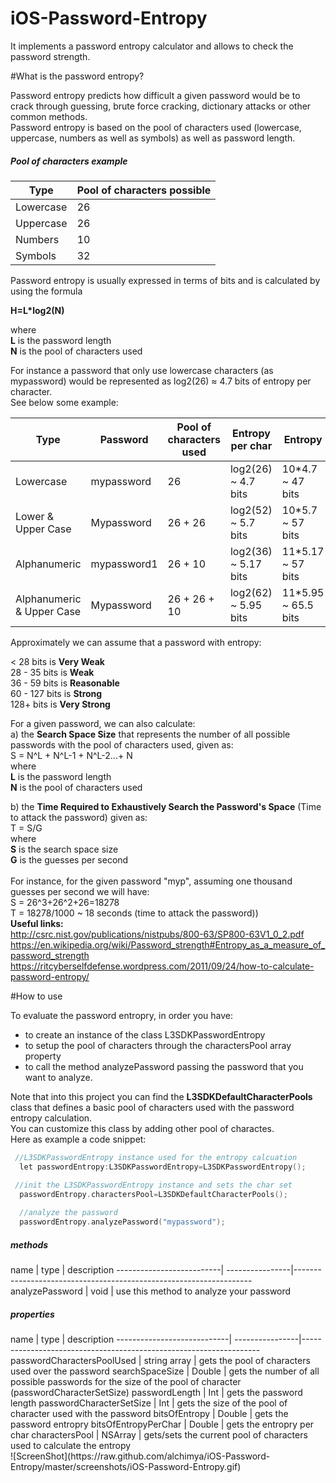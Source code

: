 # iOS-Password-Entropy
It implements a password entropy calculator and allows to check the password strength.

#What is the password entropy?

Password entropy predicts how difficult a given password would be to crack through guessing, brute force cracking, dictionary attacks or other common methods.
<br/>
Password entropy is based on the  pool of characters used  (lowercase, uppercase, numbers as well as symbols) as well as password length. 

<h5>Pool of characters example</h5>

Type                      | Pool of characters possible 
--------------------------|-------------------------------------------------------------------------------------
Lowercase                 | 26            
Uppercase                 | 26     
Numbers                   | 10
Symbols                   | 32     

Password entropy is usually expressed in terms of bits and is calculated by using the formula 

<b>H=L*log2(N)</b> 

where
<br/>
<b>L</b> is the password length
<br/>
<b>N</b> is the pool of characters used

For instance a password that only use lowercase characters (as mypassword) would be represented as log2(26) ≈ 4.7 bits of entropy per character.
<br/>
See below some example:

Type                       | Password      | Pool of characters used | Entropy per char     | Entropy
---------------------------|---------------|-------------------------|----------------------|------------------
Lowercase                  | mypassword    | 26                      | log2(26) ~ 4.7 bits  | 10*4.7 ~ 47 bits
Lower & Upper Case         | Mypassword    | 26 + 26                 | log2(52) ~ 5.7 bits  | 10*5.7 ~ 57 bits
Alphanumeric               | mypassword1   | 26 + 10                 | log2(36) ~ 5.17 bits | 11*5.17 ~ 57 bits
Alphanumeric & Upper Case  | Mypassword    | 26 + 26 + 10            | log2(62) ~ 5.95 bits | 11*5.95 ~ 65.5 bits

Approximately we can assume that a password with entropy:

< 28 bits is <b>Very Weak</b>
<br/>
28 - 35 bits is <b>Weak</b>
<br/>
36 - 59 bits is <b>Reasonable</b>
<br/>
60 - 127 bits is <b>Strong</b>
<br/>
128+ bits is <b>Very Strong</b>
<br/>

For a given password, we can also calculate:
<br/>
a) the <b>Search Space Size</b> that represents the number of all possible passwords with the pool of characters used, given as:
<br/>
S = N^L + N^L-1 + N^L-2...+ N
<br/>
where
<br/>
<b>L</b> is the password length
<br/>
<b>N</b> is the pool of characters used
<br/>

b) the <b>Time Required to Exhaustively Search the Password's Space</b> (Time to attack the password) given as: 
<br/>
T = S/G
<br/>
where
<br/>
<b>S</b> is the search space size
<br/>
<b>G</b> is the guesses per second
<br/>
<br/>
For instance, for the given password "myp", assuming one thousand guesses per second we will have:
<br/>
S = 26^3+26^2+26=18278
<br/>
T = 18278/1000 ~ 18 seconds (time to attack the password))
<br/>
<b>Useful links:</b>
<br/>
http://csrc.nist.gov/publications/nistpubs/800-63/SP800-63V1_0_2.pdf
<br/>
https://en.wikipedia.org/wiki/Password_strength#Entropy_as_a_measure_of_password_strength
<br/>
https://ritcyberselfdefense.wordpress.com/2011/09/24/how-to-calculate-password-entropy/
<br/>

#How to use

To evaluate the password entropry, in order you have:
- to create an instance of the class L3SDKPasswordEntropy 
- to setup the pool of characters through the charactersPool array property
- to call the method analyzePassword passing the password that you want to analyze.

Note that into this project you can find the <b>L3SDKDefaultCharacterPools</b> class that defines a basic pool of characters used with the password entropy calculation.
<br/>
You can customize this class by adding other pool of charactes.
<br/>
Here as example a code snippet:

```objectivec
 //L3SDKPasswordEntropy instance used for the entropy calcuation
  let passwordEntropy:L3SDKPasswordEntropy=L3SDKPasswordEntropy();

 //init the L3SDKPasswordEntropy instance and sets the char set
  passwordEntropy.charactersPool=L3SDKDefaultCharacterPools();
  
  //analyze the password
  passwordEntropy.analyzePassword("mypassword");

```


<h5>methods</h5>
  name                    |     type        |   description    
--------------------------| ----------------|-------------------------------------------------------------------
analyzePassword        		| void            | use this method to analyze your password


<h5>properties</h5>
  name                      |     type        |   description    
----------------------------| ----------------|-------------------------------------------------------------------
passwordCharactersPoolUsed  | string array    | gets the pool of characters used over the password
searchSpaceSize             | Double          | gets the number of all possible passwords for the size of the pool of character (passwordCharacterSetSize)
passwordLength              | Int             | gets the password length
passwordCharacterSetSize    | Int             | gets the size of the pool of character used with the password
bitsOfEntropy               | Double          | gets the password entropry
bitsOfEntropyPerChar        | Double          | gets the entropry per char
charactersPool              | NSArray         | gets/sets the current pool of characters used to calculate the entropy


<br/>
![ScreenShot](https://raw.github.com/alchimya/iOS-Password-Entropy/master/screenshots/iOS-Password-Entropy.gif)
